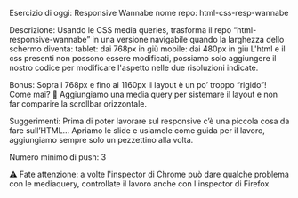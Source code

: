 Esercizio di oggi: Responsive Wannabe
nome repo: html-css-resp-wannabe

Descrizione:
Usando le CSS media queries, trasforma il repo “html-responsive-wannabe” in una versione navigabile quando la larghezza dello schermo diventa:
tablet: dai 768px in giù
mobile: dai 480px in giù
L'html e il css presenti non possono essere modificati, possiamo solo aggiungere il nostro codice per modificare l'aspetto nelle due risoluzioni indicate.

Bonus:
Sopra i 768px e fino ai 1160px il layout è un po’ troppo “rigido”! Come mai? 🤔
Aggiungiamo una media query per sistemare il layout e non far comparire la scrollbar orizzontale.

Suggerimenti:
Prima di poter lavorare sul responsive c’è una piccola cosa da fare sull’HTML…
Apriamo le slide e usiamole come guida per il lavoro, aggiungiamo sempre solo un pezzettino alla volta.

Numero minimo di push: 3

⚠️ Fate attenzione: a volte l'inspector di Chrome può dare qualche problema con le mediaquery, controllate il lavoro anche con l'inspector di Firefox
